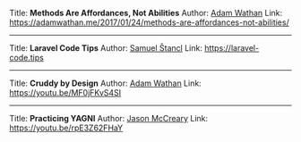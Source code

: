 Title: **Methods Are Affordances, Not Abilities**
Author: [Adam Wathan](People/Adam%20Wathan.md)
Link: https://adamwathan.me/2017/01/24/methods-are-affordances-not-abilities/

---
Title: **Laravel Code Tips**
Author: [Samuel Štancl](People/Samuel%20Štancl.md)
Link: https://laravel-code.tips

---
Title: **Cruddy by Design**
Author: [Adam Wathan](People/Adam%20Wathan.md)
Link: https://youtu.be/MF0jFKvS4SI

---
Title: **Practicing YAGNI**
Author: [Jason McCreary](People/Jason%20McCreary.md)
Link: https://youtu.be/rpE3Z62FHaY
